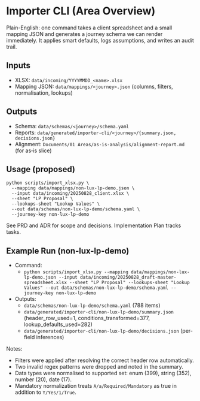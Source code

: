 # Importer CLI (Area Overview)

Plain-English: one command takes a client spreadsheet and a small mapping JSON and generates a journey schema we can render immediately. It applies smart defaults, logs assumptions, and writes an audit trail.

## Inputs
- XLSX: `data/incoming/YYYYMMDD_<name>.xlsx`
- Mapping JSON: `data/mappings/<journey>.json` (columns, filters, normalisation, lookups)

## Outputs
- Schema: `data/schemas/<journey>/schema.yaml`
- Reports: `data/generated/importer-cli/<journey>/{summary.json, decisions.json}`
 - Alignment: `Documents/01 Areas/as-is-analysis/alignment-report.md` (for as‑is slice)

## Usage (proposed)
```
python scripts/import_xlsx.py \
  --mapping data/mappings/non-lux-lp-demo.json \
  --input data/incoming/20250828_client.xlsx \
  --sheet "LP Proposal" \
  --lookups-sheet "Lookup Values" \
  --out data/schemas/non-lux-lp-demo/schema.yaml \
  --journey-key non-lux-lp-demo
```

See PRD and ADR for scope and decisions. Implementation Plan tracks tasks.

## Example Run (non-lux-lp-demo)

- Command:
  - `python scripts/import_xlsx.py --mapping data/mappings/non-lux-lp-demo.json --input data/incoming/20250828_draft-master-spreadsheet.xlsx --sheet "LP Proposal" --lookups-sheet "Lookup Values" --out data/schemas/non-lux-lp-demo/schema.yaml --journey-key non-lux-lp-demo`
- Outputs:
  - `data/schemas/non-lux-lp-demo/schema.yaml` (788 items)
  - `data/generated/importer-cli/non-lux-lp-demo/summary.json` (header_row_used=1, conditions_transformed=377, lookup_defaults_used=282)
  - `data/generated/importer-cli/non-lux-lp-demo/decisions.json` (per-field inferences)

Notes:
- Filters were applied after resolving the correct header row automatically.
- Two invalid regex patterns were dropped and noted in the summary.
- Data types were normalised to supported set: enum (399), string (352), number (20), date (17).
 - Mandatory normalization treats `A/a/Required/Mandatory` as true in addition to `Y/Yes/1/True`.
